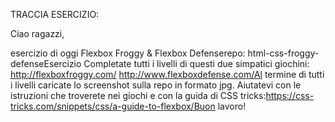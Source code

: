 TRACCIA ESERCIZIO: 

Ciao ragazzi, 

esercizio di oggi Flexbox Froggy & Flexbox Defenserepo: html-css-froggy-defenseEsercizio
Completate tutti i livelli di questi due simpatici giochini: http://flexboxfroggy.com/
http://www.flexboxdefense.com/Al termine di tutti i livelli caricate lo screenshot sulla repo in formato jpg.
Aiutatevi con le istruzioni che troverete nei giochi e con la guida di CSS tricks:https://css-tricks.com/snippets/css/a-guide-to-flexbox/Buon lavoro!